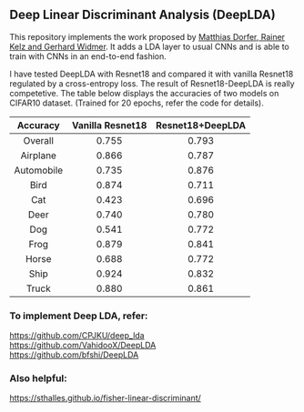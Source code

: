 ## Deep Linear Discriminant Analysis (DeepLDA)

This repository implements the work proposed by [Matthias Dorfer, Rainer Kelz and Gerhard Widmer](https://arxiv.org/abs/1511.04707). It adds a LDA layer to usual CNNs and is able to train with CNNs in an end-to-end fashion.

I have tested DeepLDA with Resnet18 and compared it with vanilla Resnet18 regulated by a cross-entropy loss. The result of Resnet18-DeepLDA is really competetive. The table below displays the accuracies of two models on CIFAR10 dataset. (Trained for 20 epochs, refer the code for details).

|    Accuracy    |    Vanilla Resnet18    |    Resnet18+DeepLDA    |
|:--------------:|:----------------------:|:----------------------:|
|    Overall     |         0.755          |         0.793          |
|    Airplane    |         0.866          |         0.787          |
|    Automobile  |         0.735          |         0.876          |
|    Bird        |         0.874          |         0.711          |
|    Cat         |         0.423          |         0.696          |
|    Deer        |         0.740          |         0.780          |
|    Dog         |         0.541          |         0.772          |
|    Frog        |         0.879          |         0.841          |
|    Horse       |         0.688          |         0.772          |
|    Ship        |         0.924          |         0.832          |
|    Truck       |         0.880          |         0.861          |


### To implement Deep LDA, refer:
https://github.com/CPJKU/deep_lda \
https://github.com/VahidooX/DeepLDA \
https://github.com/bfshi/DeepLDA


### Also helpful:
https://sthalles.github.io/fisher-linear-discriminant/